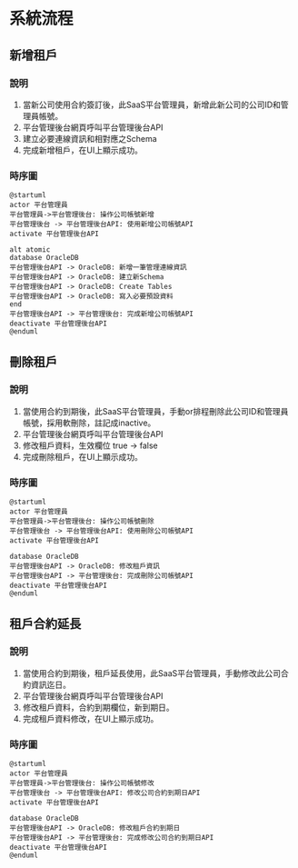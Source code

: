 # 系統流程

## 新增租戶

### 說明
1. 當新公司使用合約簽訂後，此SaaS平台管理員，新增此新公司的公司ID和管理員帳號。
2. 平台管理後台網頁呼叫平台管理後台API
3. 建立必要連線資訊和相對應之Schema
4. 完成新增租戶，在UI上顯示成功。

### 時序圖
```plantuml
@startuml
actor 平台管理員
平台管理員->平台管理後台: 操作公司帳號新增
平台管理後台 -> 平台管理後台API: 使用新增公司帳號API
activate 平台管理後台API

alt atomic
database OracleDB
平台管理後台API -> OracleDB: 新增一筆管理連線資訊
平台管理後台API -> OracleDB: 建立新Schema
平台管理後台API -> OracleDB: Create Tables
平台管理後台API -> OracleDB: 寫入必要預設資料
end
平台管理後台API -> 平台管理後台: 完成新增公司帳號API
deactivate 平台管理後台API
@enduml
```

## 刪除租戶

### 說明
1. 當使用合約到期後，此SaaS平台管理員，手動or排程刪除此公司ID和管理員帳號，採用軟刪除，註記成inactive。
2. 平台管理後台網頁呼叫平台管理後台API
3. 修改租戶資料，生效欄位 true -> false
4. 完成刪除租戶，在UI上顯示成功。

### 時序圖
```plantuml
@startuml
actor 平台管理員
平台管理員->平台管理後台: 操作公司帳號刪除
平台管理後台 -> 平台管理後台API: 使用刪除公司帳號API
activate 平台管理後台API

database OracleDB
平台管理後台API -> OracleDB: 修改租戶資訊
平台管理後台API -> 平台管理後台: 完成刪除公司帳號API
deactivate 平台管理後台API
@enduml
```

## 租戶合約延長

### 說明
1. 當使用合約到期後，租戶延長使用，此SaaS平台管理員，手動修改此公司合約資訊迄日。
2. 平台管理後台網頁呼叫平台管理後台API
3. 修改租戶資料，合約到期欄位，新到期日。
4. 完成租戶資料修改，在UI上顯示成功。

### 時序圖
```plantuml
@startuml
actor 平台管理員
平台管理員->平台管理後台: 操作公司帳號修改
平台管理後台 -> 平台管理後台API: 修改公司合約到期日API
activate 平台管理後台API

database OracleDB
平台管理後台API -> OracleDB: 修改租戶合約到期日
平台管理後台API -> 平台管理後台: 完成修改公司合約到期日API
deactivate 平台管理後台API
@enduml
```